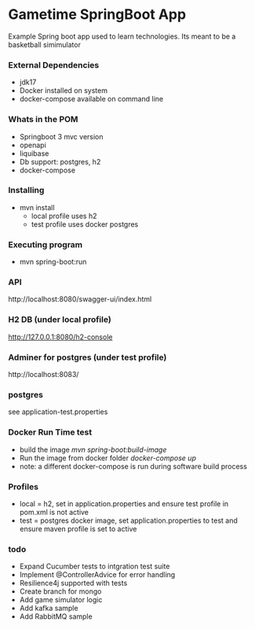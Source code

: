 # Gametime SpringBoot App
Example Spring boot app used to learn technologies.
Its meant to be a basketball simimulator

### External Dependencies
* jdk17
* Docker installed on system
* docker-compose available on command line

### Whats in the POM
* Springboot 3 mvc version
* openapi
* liquibase
* Db support: postgres, h2
* docker-compose

### Installing
* mvn install
  * local profile uses h2
  * test profile uses docker postgres

### Executing program
* mvn spring-boot:run

### API
http://localhost:8080/swagger-ui/index.html

### H2 DB (under local profile)
http://127.0.0.1:8080/h2-console

### Adminer for postgres (under test profile)
http://localhost:8083/

### postgres
see application-test.properties

### Docker Run Time test
* build the image _mvn spring-boot:build-image_
* Run the image from docker folder _docker-compose up_
* note: a different docker-compose is run during software build process

### Profiles
* local = h2, set in application.properties and ensure test profile in pom.xml is not active
* test = postgres docker image, set application.properties to test and ensure maven profile is set to active


### todo
* Expand Cucumber tests to intgration test suite
* Implement @ControllerAdvice for error handling
* Resilience4j supported with tests
* Create branch for mongo
* Add game simulator logic
* Add kafka sample
* Add RabbitMQ sample



